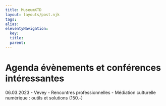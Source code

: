 ```yaml
---
title: MuseumXTD  
layout: layouts/post.njk  
tags: 
alias:
eleventyNavigation:
  key: 
  title:
  parent: 
---
```


# Agenda évènements et conférences intéressantes


06.03.2023 - Vevey - Rencontres professionnelles - Médiation culturelle numérique : outils et solutions (150.-)

